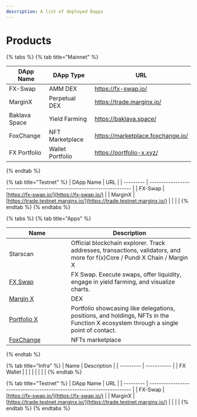 ```yaml
---
description: A list of deployed Dapps
---
```


# Products

{% tabs %}
{% tab title="Mainnet" %}
<table><thead><tr><th width="170.66666666666666">DApp Name</th><th width="265">DApp Type</th><th>URL</th></tr></thead><tbody><tr><td>FX-Swap</td><td>AMM DEX</td><td><a href="https://fx-swap.io/">https://fx-swap.io/</a></td></tr><tr><td>MarginX</td><td>Perpetual DEX</td><td><a href="https://trade.marginx.io/">https://trade.marginx.io/</a></td></tr><tr><td>Baklava Space</td><td>Yield Farming</td><td><a href="https://baklava.space/">https://baklava.space/</a></td></tr><tr><td>FoxChange</td><td>NFT Marketplace</td><td><a href="https://marketplace.foxchange.io/">https://marketplace.foxchange.io/</a></td></tr><tr><td>FX Portfolio</td><td>Wallet Portfolio</td><td><a href="https://portfolio-x.xyz/">https://portfolio-x.xyz/</a></td></tr></tbody></table>
{% endtab %}

{% tab title="Testnet" %}
| DApp Name | URL                                                                    |
| --------- | ---------------------------------------------------------------------- |
| FX-Swap   | [https://fx-swap.io/](https://fx-swap.io/)                             |
| MarginX   | [https://trade.testnet.marginx.io/](https://trade.testnet.marginx.io/) |
|           |                                                                        |
{% endtab %}
{% endtabs %}

{% tabs %}
{% tab title="Apps" %}
<table><thead><tr><th width="153">Name</th><th>Description</th></tr></thead><tbody><tr><td>Starscan</td><td>Official blockchain explorer. Track addresses, transactions, validators, and more for f(x)Core / Pundi X Chain / Margin X</td></tr><tr><td><a href="../dapps-and-infrastructure/fx-swap.md">FX Swap</a></td><td>FX Swap. Execute swaps, offer liquidity, engage in yield farming, and visualize charts.</td></tr><tr><td><a href="https://trade.marginx.io/">Margin X</a></td><td>DEX</td></tr><tr><td><a href="https://portfolio-x.xyz/">Portfolio X</a></td><td>Portfolio showcasing like delegations, positions, and holdings, NFTs in the Function X ecosystem through a single point of contact.</td></tr><tr><td><a href="https://marketplace.foxchange.io/">FoxChange</a></td><td>NFTs marketplace</td></tr></tbody></table>
{% endtab %}

{% tab title="Infra" %}
| Name      | Description |
| --------- | ----------- |
| FX Wallet |             |
|           |             |
|           |             |
{% endtab %}

{% tab title="Testnet" %}
| DApp Name | URL                                                                    |
| --------- | ---------------------------------------------------------------------- |
| FX-Swap   | [https://fx-swap.io/](https://fx-swap.io/)                             |
| MarginX   | [https://trade.testnet.marginx.io/](https://trade.testnet.marginx.io/) |
|           |                                                                        |
{% endtab %}
{% endtabs %}

